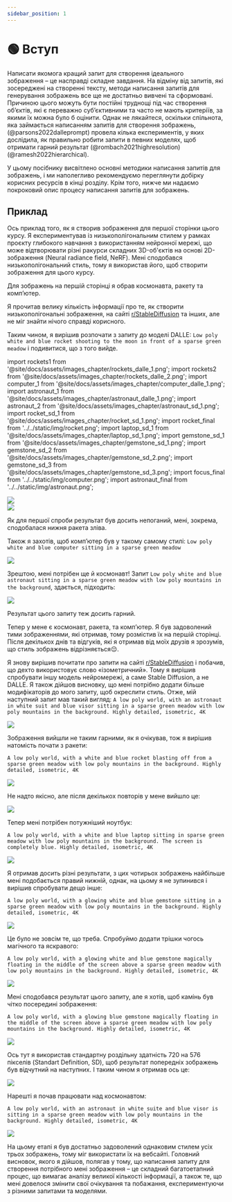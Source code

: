```yaml
---
sidebar_position: 1
---
```


# 🟢 Вступ

Написати якомога кращий запит для створення ідеального зображення – це насправді складне завдання. На відміну від запитів, які зосереджені на створенні тексту, методи написання запитів для генерування зображень все ще не достатньо вивчені та сформовані. Причиною цього можуть бути постійні труднощі під час створення об’єктів, які є переважно суб’єктивними та часто не мають критеріїв, за якими їх можна було б оцінити. Однак не лякайтеся, оскільки спільнота, яка займається написанням запитів для створення зображень, (@parsons2022dalleprompt) провела кілька експериментів, у яких дослідила, як правильно робити запити в певних моделях, щоб отримати гарний результат (@rombach2021highresolution) (@ramesh2022hierarchical).

У цьому посібнику висвітлено основні методики написання запитів для зображень, і ми наполегливо рекомендуємо переглянути добірку корисних ресурсів в кінці розділу. Крім того, нижче ми надаємо покроковий опис процесу написання запитів для зображень.


## Приклад

Ось приклад того, як я створив зображення для першої сторінки цього курсу. Я експериментував із низькополігональним стилем у рамках проєкту глибокого навчання з використанням нейронної мережі, що може відтворювати різні ракурси складних 3D-об'єктів на основі 2D-зображення (Neural radiance field, NeRF). Мені сподобався низькополігональний стиль, тому я використав його, щоб створити зображення для цього курсу.

Для зображень на першій сторінці я обрав космонавта, ракету та комп’ютер.

Я прочитав велику кількість інформації про те, як створити низькополігональні зображення, на сайті [r/StableDiffusion](https://www.reddit.com/r/StableDiffusion/) та інших, але не міг знайти нічого справді корисного.

Таким чином, я вирішив розпочати з запиту до моделі DALLE: `Low poly white and blue rocket shooting to the moon in front of a sparse green meadow` і подивитися, що з того вийде.

import rockets1 from '@site/docs/assets/images_chapter/rockets_dalle_1.png';
import rockets2 from '@site/docs/assets/images_chapter/rockets_dalle_2.png';
import computer_1 from '@site/docs/assets/images_chapter/computer_dalle_1.png';
import astronaut_1 from '@site/docs/assets/images_chapter/astronaut_dalle_1.png';
import astronaut_2 from '@site/docs/assets/images_chapter/astronaut_sd_1.png';
import rocket_sd_1 from '@site/docs/assets/images_chapter/rocket_sd_1.png';
import rocket_final from '../../static/img/rocket.png';
import laptop_sd_1 from '@site/docs/assets/images_chapter/laptop_sd_1.png';
import gemstone_sd_1 from '@site/docs/assets/images_chapter/gemstone_sd_1.png';
import gemstone_sd_2 from '@site/docs/assets/images_chapter/gemstone_sd_2.png';
import gemstone_sd_3 from '@site/docs/assets/images_chapter/gemstone_sd_3.png';
import focus_final from '../../static/img/computer.png';
import astronaut_final from '../../static/img/astronaut.png';

<div style={{textAlign: 'center'}}>
  <img src={rockets1} style={{width: "750px"}} />
</div>

<div style={{textAlign: 'center'}}>
  <img src={rockets2} style={{width: "750px"}} />
</div>

Як для першої спроби результат був досить непоганий, мені, зокрема, сподобалася нижня ракета зліва.

Також я захотів, щоб комп’ютер був у такому самому стилі: `Low poly white and blue computer sitting in a sparse green meadow`

<div style={{textAlign: 'center'}}>
  <img src={computer_1} style={{width: "750px"}} />
</div>

Зрештою, мені потрібен ще й космонавт! Запит `Low poly white and blue astronaut sitting in a sparse green meadow with low poly mountains in the background`, здається, підходить:

<div style={{textAlign: 'center'}}>
  <img src={astronaut_1} style={{width: "750px"}} />
</div>

Результат цього запиту теж досить гарний.

Тепер у мене є космонавт, ракета, та комп’ютер. Я був задоволений тими зображеннями, які отримав, тому розмістив їх на першій сторінці. Після декількох днів та відгуків, які я отримав від моїх друзів я зрозумів, що стиль зображень відрізняється😔.


Я знову вирішив почитати про запити на сайті [r/StableDiffusion](https://www.reddit.com/r/StableDiffusion/) і побачив, що дехто використовує слово «ізометричний». Тому я вирішив спробувати іншу модель нейромережі, а саме Stable Diffusion, а не DALLE. Я також дійшов висновку, що мені потрібно додати більше модифікаторів до мого запиту, щоб окреслити стиль. Отже, мій наступний запит мав такий вигляд: `A low poly world, with an astronaut in white suit and blue visor sitting in a sparse green meadow with low poly mountains in the background. Highly detailed, isometric, 4K`

<div style={{textAlign: 'center'}}>
  <img src={astronaut_2} style={{width: "250px"}} />
</div>

Зображення вийшли не таким гарними, як я очікував, тож я вирішив натомість почати з ракети:

`A low poly world, with a white and blue rocket blasting off from a sparse green meadow with low poly mountains in the background. Highly detailed, isometric, 4K`

<div style={{textAlign: 'center'}}>
  <img src={rocket_sd_1} style={{width: "250px"}} />
</div>

Не надто якісно, але після декількох повторів у мене вийшло це: 

<div style={{textAlign: 'center'}}>
  <img src={rocket_final} style={{width: "250px"}} />
</div>

Тепер мені потрібен потужніший ноутбук:

`A low poly world, with a white and blue laptop sitting in sparse green meadow with low poly mountains in the background. The screen is completely blue. Highly detailed, isometric, 4K`

<div style={{textAlign: 'center'}}>
  <img src={laptop_sd_1} style={{width: "250px"}} />
</div>

Я отримав досить різні результати, з цих чотирьох зображень найбільше мені подобається правий нижній, однак, на цьому я не зупинився і вирішив спробувати дещо інше:

`A low poly world, with a glowing white and blue gemstone sitting in a sparse green meadow with low poly mountains in the background. Highly detailed, isometric, 4K`

<div style={{textAlign: 'center'}}>
  <img src={gemstone_sd_1} style={{width: "250px"}} />
</div>

Це було не зовсім те, що треба. Спробуймо додати трішки чогось магічного та яскравого:

`A low poly world, with a glowing white and blue gemstone magically floating in the middle of the screen above a sparse green meadow with low poly mountains in the background. Highly detailed, isometric, 4K`

<div style={{textAlign: 'center'}}>
  <img src={gemstone_sd_2} style={{width: "250px"}} />
</div>

Мені сподобався результат цього запиту, але я хотів, щоб камінь був чітко посередині зображення:

`A low poly world, with a glowing blue gemstone magically floating in the middle of the screen above a sparse green meadow with low poly mountains in the background. Highly detailed, isometric, 4K`

<div style={{textAlign: 'center'}}>
  <img src={gemstone_sd_3} style={{width: "250px"}} />
</div>

Ось тут я використав стандартну роздільну здатність 720 на 576 пікселів (Standart Definition, SD), щоб результат попередніх зображень був відчутний на наступних. І таким чином я отримав ось це:

<div style={{textAlign: 'center'}}>
  <img src={focus_final} style={{width: "250px"}} />
</div>

Нарешті я почав працювати над космонавтом:

`A low poly world, with an astronaut in white suite and blue visor is sitting in a sparse green meadow with low poly mountains in the background. Highly detailed, isometric, 4K`

<div style={{textAlign: 'center'}}>
  <img src={astronaut_final} style={{width: "250px"}} />
</div>

На цьому етапі я був достатньо задоволений однаковим стилем усіх трьох зображень, тому міг використати їх на вебсайті. Головний висновок, якого я дійшов, полягав у тому, що написання запиту для створення потрібного мені зображення – це складний багатоетапний процес, що вимагає аналізу великої кількості інформації, а також те, що мені довелося змінити свої очікування та побажання, експериментуючи з різними запитами та моделями.